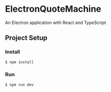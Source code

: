 # ElectronQuoteMachine

An Electron application with React and TypeScript

## Project Setup

### Install

```bash
$ npm install
```

### Run

```bash
$ npm run dev
```